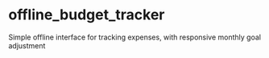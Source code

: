 # offline_budget_tracker
Simple offline interface for tracking expenses, with responsive monthly goal adjustment
